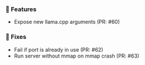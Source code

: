 ### 🚀 Features

- Expose new llama.cpp arguments (PR: #60)

### 🐛 Fixes

- Fail if port is already in use (PR: #62)
- Run server without mmap on mmap crash (PR: #63)

